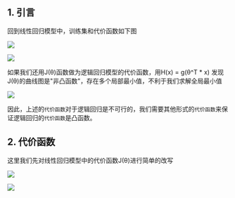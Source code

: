 ## 1. 引言
回到线性回归模型中，训练集和代价函数如下图

![](http://images.cnitblog.com/blog/575572/201311/09081133-fe9c33298fe44030b121be27a7d2d493.png)

![](https://camo.githubusercontent.com/69d7473a15e3ebc5f447bdf7d3091cc2eb0a4f8e/687474703a2f2f696d672e626c6f672e6373646e2e6e65742f3230313630343138313931333030333836)

如果我们还用J(θ)函数做为逻辑回归模型的代价函数，用H(x) = g(θ^T * x) 发现J(θ)的曲线图是"非凸函数"，存在多个局部最小值，不利于我们求解全局最小值

![](http://52opencourse.com/?qa=blob&qa_blobid=607435295049781725)

因此，上述的`代价函数`对于逻辑回归是不可行的，我们需要其他形式的`代价函数`来保证逻辑回归的`代价函数`是凸函数。

## 2. 代价函数
这里我们先对线性回归模型中的代价函数J(θ)进行简单的改写

![](http://images.cnitblog.com/blog/575572/201311/09081405-9b492cc9537d4e6bb4a979aaf640e862.png)

![](http://images.cnitblog.com/blog/575572/201311/09081437-30ae997c4ec8401a9daf276cede74bc7.png)




